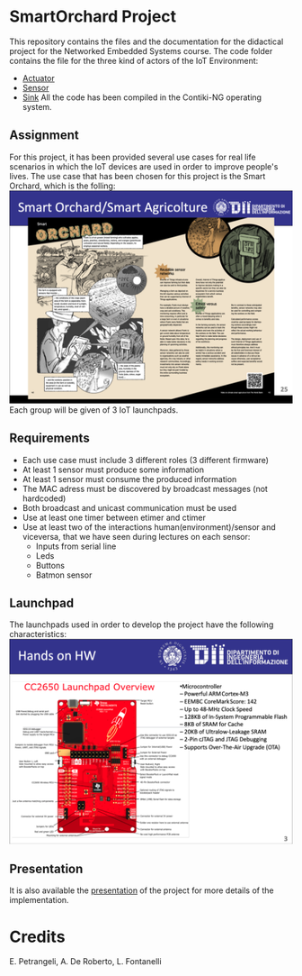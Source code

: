 # SmartOrchard Project
This repository contains the files and the documentation for the didactical project for the Networked Embedded Systems course.
The code folder contains the file for the three kind of actors of the IoT Environment:
* [Actuator](/code/actuator.c)
* [Sensor](/code/sensor.c)
* [Sink](/code/sink.c)
All the code has been compiled in the Contiki-NG operating system.

## Assignment 
For this project, it has been provided several use cases for real life scenarios in which the IoT devices are used in order to improve people's lives.
The use case that has been chosen for this project is the Smart Orchard, which is the folling:
![Smart Orchard Use Case](/images/usecase.png)
Each group will be given of 3 IoT launchpads.

## Requirements
* Each use case must include 3 different roles (3 different firmware)
* At least 1 sensor must produce some information
* At least 1 sensor must consume the produced information
* The MAC adress must be discovered by broadcast messages (not hardcoded)
* Both broadcast and unicast communication must be used
* Use at least one timer between etimer and ctimer
* Use at least two of the interactions human(environment)/sensor and viceversa, that we have seen during lectures on each sensor:
    * Inputs from serial line 
    * Leds
    * Buttons
    * Batmon sensor

## Launchpad
The launchpads used in order to develop the project have the following characteristics:
![Launchpad](/images/launchpad.png)

## Presentation
It is also available the [presentation](/SmartOrchard_Presentation.pdf) of the project for more details of the implementation.

# Credits
E. Petrangeli, A. De Roberto, L. Fontanelli